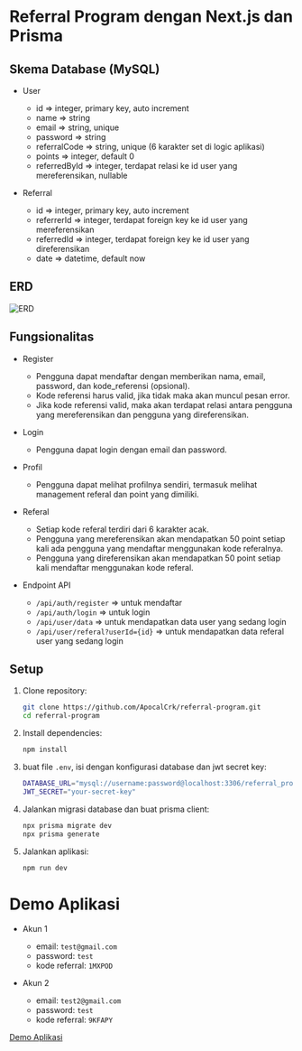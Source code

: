 # Referral Program dengan Next.js dan Prisma

## Skema Database (MySQL)
- User
  - id => integer, primary key, auto increment
  - name => string
  - email => string, unique
  - password => string
  - referralCode => string, unique (6 karakter set di logic aplikasi)
  - points => integer, default 0
  - referredById => integer, terdapat relasi ke id user yang mereferensikan, nullable

- Referral
   - id => integer, primary key, auto increment
   - referrerId => integer, terdapat foreign key ke id user yang mereferensikan
   - referredId => integer, terdapat foreign key ke id user yang direferensikan
   - date => datetime, default now

## ERD
![ERD](https://raw.githubusercontent.com/ApocalCrk/referral-program/main/public/erd-ref.png)

## Fungsionalitas
- Register
   - Pengguna dapat mendaftar dengan memberikan nama, email, password, dan kode_referensi (opsional).
   - Kode referensi harus valid, jika tidak maka akan muncul pesan error.
   - Jika kode referensi valid, maka akan terdapat relasi antara pengguna yang mereferensikan dan pengguna yang direferensikan.

- Login
   - Pengguna dapat login dengan email dan password.

- Profil
   - Pengguna dapat melihat profilnya sendiri, termasuk melihat management referal dan point yang dimiliki.

- Referal
   - Setiap kode referal terdiri dari 6 karakter acak.
   - Pengguna yang mereferensikan akan mendapatkan 50 point setiap kali ada pengguna yang mendaftar menggunakan kode referalnya.
   - Pengguna yang direferensikan akan mendapatkan 50 point setiap kali mendaftar menggunakan kode referal.

- Endpoint API
   - `/api/auth/register` => untuk mendaftar
   - `/api/auth/login` => untuk login
   - `/api/user/data` => untuk mendapatkan data user yang sedang login
   - `/api/user/referal?userId={id}` => untuk mendapatkan data referal user yang sedang login

## Setup

1. Clone repository:
   ```bash
   git clone https://github.com/ApocalCrk/referral-program.git
   cd referral-program

2. Install dependencies:
   ```bash
   npm install

3. buat file `.env`, isi dengan konfigurasi database dan jwt secret key:
   ```bash
   DATABASE_URL="mysql://username:password@localhost:3306/referral_program"
   JWT_SECRET="your-secret-key"

4. Jalankan migrasi database dan buat prisma client:
    ```bash
    npx prisma migrate dev
    npx prisma generate

5. Jalankan aplikasi:
    ```bash
    npm run dev
    ```

# Demo Aplikasi
- Akun 1
   - email: `test@gmail.com`
   - password: `test`
   - kode referral: `1MXPOD`

- Akun 2
   - email: `test2@gmail.com`
   - password: `test`
   - kode referral: `9KFAPY`

[Demo Aplikasi](https://referral-program-gci-msib.vercel.app/)